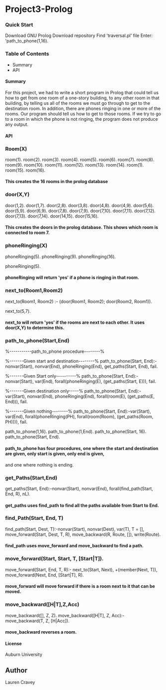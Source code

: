 # Project3-Prolog

### Quick Start
Download GNU Prolog
Download repository
Find 'traversal.pl' file
Enter:
  'path_to_phone(1,16).
  
### Table of Contents
  - Summary
  - API
  
#### Summary
For this project, we had to write a short program in Prolog that could tell us how to get from one room of a one-story building,
to any other room in that building, by telling us all of the rooms we must go through to get to the destination room. In addition,
there are phones ringing in one or more of the rooms. Our program should tell us how to get to those rooms. If we try to go to a room
in which the phone is not ringing, the program does not produce any output.

#### API

### Room(X)

room(1).
room(2).
room(3).
room(4).
room(5).
room(6).
room(7).
room(8).
room(9).
room(10).
room(11).
room(12).
room(13).
room(14).
room(1).
room(15).
room(16).

#### This creates the 16 rooms in the prolog database

### door(X,Y)
door(1,2).
door(1,7).
door(2,8).
door(3,8).
door(4,8).
door(4,9).
door(5,6).
door(5,9).
door(6,9).
door(7,8).
door(7,9).
door(7,10).
door(7,11).
door(7,12).
door(7,13).
door(7,14).
door(14,15).
door(15,16).

#### This creates the doors in the prolog database. This shows which room is connected to room 7.

### phoneRinging(X)

phoneRinging(5).
phoneRinging(9).
phoneRinging(16).

phoneRinging(5).

#### phoneRinging will return 'yes' if a phone is ringing in that room.

### next_to(Room1,Room2)
next_to(Room1, Room2) :- (door(Room1, Room2); door(Room2, Room1)).

next_to(5,7).

#### next_to will return 'yes' if the rooms are next to each other. It uses door(X,Y) to determine this.

### path_to_phone(Start,End)
%-----------path_to_phone procedure--------%

%-------Given start and destination--------%
path_to_phone(Start, End):-nonvar(Start), nonvar(End),
	phoneRinging(End),
		get_paths(Start, End),
			fail.

%-------Given Start only----------%
path_to_phone(Start, End):-nonvar(Start), var(End),
	forall(phoneRinging(E), (get_paths(Start, E))),
		fail.

%-------Given destination only-----%
path_to_phone(Start, End):-var(Start), nonvar(End),
	phoneRinging(End),
		forall(room(E), (get_paths(E, End))),
			fail.

%-------Given nothing--------%
path_to_phone(Start, End):-var(Start), var(End),
	forall(phoneRinging(PH), forall(room(Room), (get_paths(Room, PH)))),
		fail.
    
path_to_phone(1,16). 
path_to_phone(1,End).
path_to_phone(Start, 16).
path_to_phone(Start, End).

#### path_to_phone has four procedures, one where the start and destination are given, only start is given, only end is given, 
and one where nothing is ending.

### get_Paths(Start,End)
get_paths(Start, End):-nonvar(Start), nonvar(End),
	forall(find_path(Start, End, R), nL).
  
#### get_paths uses find_path to find all the paths available from Start to End.

### find_Path(Start, End, T)
find_path(Start, Dest, T):-nonvar(Start), nonvar(Dest), var(T),
	T = [],
	move_forward(Start, Dest, T, R),
	move_backward(R, Route, []),
	write(Route).
  
#### find_path uses move_forward and move_backward to find a path.

### move_forward(Start, Start, T, [Start|T]).

move_forward(Start, End, T, R):-
	next_to(Start, Next),
		\+(member(Next, T)),
			move_forward(Next, End, [Start|T], R).
      
#### move_forward will move forward if there is a room next to it that can be moved.

### move_backward([H|T],Z,Acc)
move_backward([], Z, Z).
move_backward([H|T], Z, Acc):-move_backward(T, Z, [H|Acc]).

#### move_backward reverses a room.

#### License
Auburn University

## Author 
Lauren Cravey
